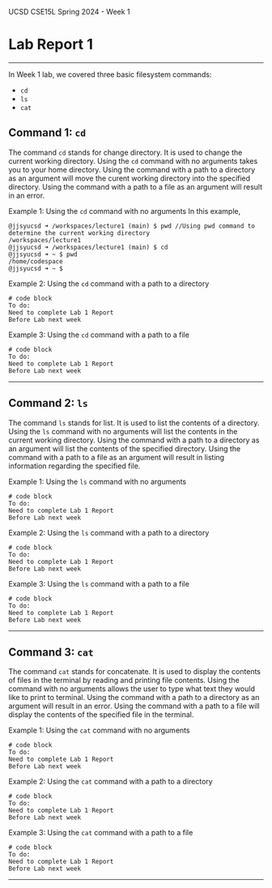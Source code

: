 UCSD CSE15L Spring 2024 - Week 1
# Lab Report 1 
---
In Week 1 lab, we covered three basic filesystem commands: 
* `cd`
* `ls`
* `cat`

## Command 1: `cd`

The command `cd` stands for change directory. It is used to change the current working directory. Using the `cd` command with no arguments takes you to your home directory. Using the command with a path to a directory as an argument will move the curent working directory into the specified directory. Using the command with a path to a file as an argument will result in an error. 

Example 1: Using the `cd` command with no arguments
In this example, 
```
@jjsyucsd ➜ /workspaces/lecture1 (main) $ pwd //Using pwd command to determine the current working directory
/workspaces/lecture1 
@jjsyucsd ➜ /workspaces/lecture1 (main) $ cd
@jjsyucsd ➜ ~ $ pwd
/home/codespace
@jjsyucsd ➜ ~ $ 
```


Example 2: Using the `cd` command with a path to a directory
```
# code block
To do: 
Need to complete Lab 1 Report
Before Lab next week
```

Example 3: Using the `cd` command with a path to a file
```
# code block
To do: 
Need to complete Lab 1 Report
Before Lab next week
```

---
## Command 2: `ls`

The command `ls` stands for list. It is used to list the contents of a directory. Using the `ls` command with no arguments will list the contents in the current working directory. Using the command with a path to a directory as an argument will list the contents of the specified directory. Using the command with a path to a file as an argument will result in listing information regarding the specified file.

Example 1: Using the `ls` command with no arguments
```
# code block
To do: 
Need to complete Lab 1 Report
Before Lab next week
```

Example 2: Using the `ls` command with a path to a directory
```
# code block
To do: 
Need to complete Lab 1 Report
Before Lab next week
```

Example 3: Using the `ls` command with a path to a file
```
# code block
To do: 
Need to complete Lab 1 Report
Before Lab next week
```

---
## Command 3: `cat`

The command `cat` stands for concatenate. It is used to display the contents of files in the terminal by reading and printing file contents. Using the command with no arguments allows the user to type what text they would like to print to terminal. Using the command with a path to a directory as an argument will result in an error. Using the command with a path to a file will display the contents of the specified file in the terminal.

Example 1: Using the `cat` command with no arguments
```
# code block
To do: 
Need to complete Lab 1 Report
Before Lab next week
```

Example 2: Using the `cat` command with a path to a directory
```
# code block
To do: 
Need to complete Lab 1 Report
Before Lab next week
```

Example 3: Using the `cat` command with a path to a file
```
# code block
To do: 
Need to complete Lab 1 Report
Before Lab next week
```

---
